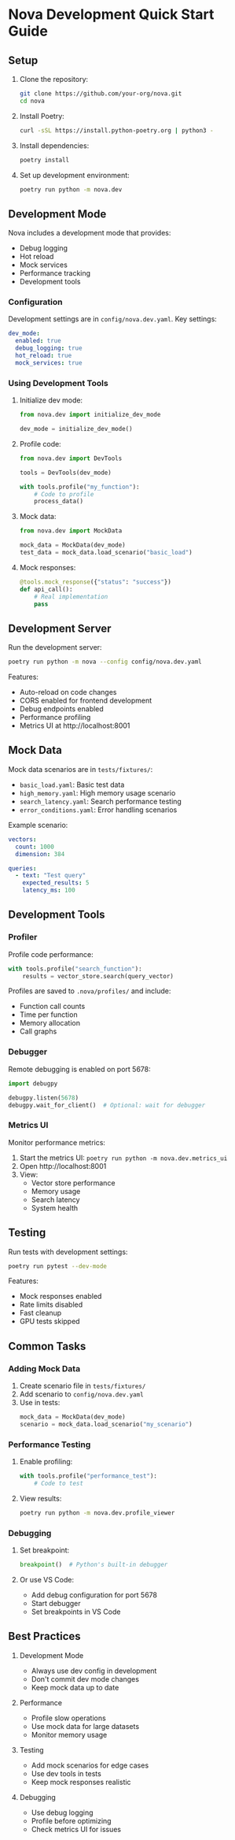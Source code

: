 # Nova Development Quick Start Guide

## Setup

1. Clone the repository:
   ```bash
   git clone https://github.com/your-org/nova.git
   cd nova
   ```

2. Install Poetry:
   ```bash
   curl -sSL https://install.python-poetry.org | python3 -
   ```

3. Install dependencies:
   ```bash
   poetry install
   ```

4. Set up development environment:
   ```bash
   poetry run python -m nova.dev
   ```

## Development Mode

Nova includes a development mode that provides:
- Debug logging
- Hot reload
- Mock services
- Performance tracking
- Development tools

### Configuration

Development settings are in `config/nova.dev.yaml`. Key settings:

```yaml
dev_mode:
  enabled: true
  debug_logging: true
  hot_reload: true
  mock_services: true
```

### Using Development Tools

1. Initialize dev mode:
   ```python
   from nova.dev import initialize_dev_mode
   
   dev_mode = initialize_dev_mode()
   ```

2. Profile code:
   ```python
   from nova.dev import DevTools
   
   tools = DevTools(dev_mode)
   
   with tools.profile("my_function"):
       # Code to profile
       process_data()
   ```

3. Mock data:
   ```python
   from nova.dev import MockData
   
   mock_data = MockData(dev_mode)
   test_data = mock_data.load_scenario("basic_load")
   ```

4. Mock responses:
   ```python
   @tools.mock_response({"status": "success"})
   def api_call():
       # Real implementation
       pass
   ```

## Development Server

Run the development server:
```bash
poetry run python -m nova --config config/nova.dev.yaml
```

Features:
- Auto-reload on code changes
- CORS enabled for frontend development
- Debug endpoints enabled
- Performance profiling
- Metrics UI at http://localhost:8001

## Mock Data

Mock data scenarios are in `tests/fixtures/`:
- `basic_load.yaml`: Basic test data
- `high_memory.yaml`: High memory usage scenario
- `search_latency.yaml`: Search performance testing
- `error_conditions.yaml`: Error handling scenarios

Example scenario:
```yaml
vectors:
  count: 1000
  dimension: 384

queries:
  - text: "Test query"
    expected_results: 5
    latency_ms: 100
```

## Development Tools

### Profiler

Profile code performance:
```python
with tools.profile("search_function"):
    results = vector_store.search(query_vector)
```

Profiles are saved to `.nova/profiles/` and include:
- Function call counts
- Time per function
- Memory allocation
- Call graphs

### Debugger

Remote debugging is enabled on port 5678:
```python
import debugpy

debugpy.listen(5678)
debugpy.wait_for_client()  # Optional: wait for debugger
```

### Metrics UI

Monitor performance metrics:
1. Start the metrics UI: `poetry run python -m nova.dev.metrics_ui`
2. Open http://localhost:8001
3. View:
   - Vector store performance
   - Memory usage
   - Search latency
   - System health

## Testing

Run tests with development settings:
```bash
poetry run pytest --dev-mode
```

Features:
- Mock responses enabled
- Rate limits disabled
- Fast cleanup
- GPU tests skipped

## Common Tasks

### Adding Mock Data

1. Create scenario file in `tests/fixtures/`
2. Add scenario to `config/nova.dev.yaml`
3. Use in tests:
   ```python
   mock_data = MockData(dev_mode)
   scenario = mock_data.load_scenario("my_scenario")
   ```

### Performance Testing

1. Enable profiling:
   ```python
   with tools.profile("performance_test"):
       # Code to test
   ```

2. View results:
   ```bash
   poetry run python -m nova.dev.profile_viewer
   ```

### Debugging

1. Set breakpoint:
   ```python
   breakpoint()  # Python's built-in debugger
   ```

2. Or use VS Code:
   - Add debug configuration for port 5678
   - Start debugger
   - Set breakpoints in VS Code

## Best Practices

1. Development Mode
   - Always use dev config in development
   - Don't commit dev mode changes
   - Keep mock data up to date

2. Performance
   - Profile slow operations
   - Use mock data for large datasets
   - Monitor memory usage

3. Testing
   - Add mock scenarios for edge cases
   - Use dev tools in tests
   - Keep mock responses realistic

4. Debugging
   - Use debug logging
   - Profile before optimizing
   - Check metrics UI for issues 